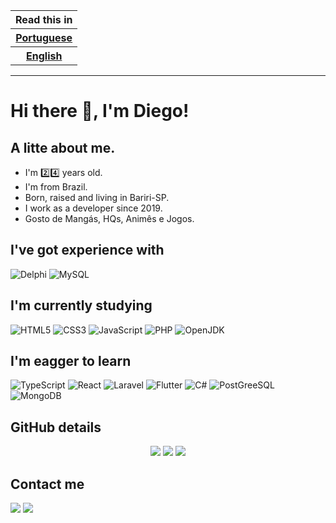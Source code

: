 <table>
  <thead>
    <tr>
      <th>Read this in</th>
    </tr>
  </thead>
  <tbody>
    <tr>
      <th><a href="./README.md">Portuguese</a></th>
    </tr>
    <tr>
      <th><a href="./README.en.md">English</a></th>
    </tr>
  </tbody>
</table>
<hr/>

# Hi there :wave:, I'm Diego!

## A litte about me.
- I'm :two::four: years old.
- I'm from Brazil.
- Born, raised and living in Bariri-SP.
- I work as a developer since 2019.
- Gosto de Mangás, HQs, Animês e Jogos.
## I've got experience with
![Delphi](https://img.shields.io/badge/Delphi-B22222?style=for-the-badge&logo=delphi&logoColor=white) ![MySQL](https://img.shields.io/badge/MySQL-005C84?style=for-the-badge&logo=mysql&logoColor=white)
## I'm currently studying
![HTML5](https://img.shields.io/badge/HTML5-E34F26?style=for-the-badge&logo=html5&logoColor=white) ![CSS3](https://img.shields.io/badge/CSS3-1572B6?style=for-the-badge&logo=css3&logoColor=white) ![JavaScript](https://img.shields.io/badge/JavaScript-323330?style=for-the-badge&logo=javascript&logoColor=F7DF1E-) ![PHP](https://img.shields.io/badge/PHP-777BB4?style=for-the-badge&logo=php&logoColor=white) ![OpenJDK](https://img.shields.io/badge/Java-ED8B00?style=for-the-badge&logo=java&logoColor=white)
## I'm eagger to learn
![TypeScript](https://img.shields.io/badge/TypeScript-007ACC?style=for-the-badge&logo=typescript&logoColor=white) ![React](https://img.shields.io/badge/React-20232A?style=for-the-badge&logo=react&logoColor=61DAFB) ![Laravel](https://img.shields.io/badge/Laravel-FF2D20?style=for-the-badge&logo=laravel&logoColor=white) ![Flutter](https://img.shields.io/badge/Flutter-02569B?style=for-the-badge&logo=flutter&logoColor=white) ![C#](https://img.shields.io/badge/C%23-239120?style=for-the-badge&logo=c-sharp&logoColor=white) ![PostGreeSQL](https://img.shields.io/badge/PostgreSQL-316192?style=for-the-badge&logo=postgresql&logoColor=white) ![MongoDB](https://img.shields.io/badge/MongoDB-4EA94B?style=for-the-badge&logo=mongodb&logoColor=whit)
## GitHub details
<div align="center">
<img src="https://github-profile-summary-cards.vercel.app/api/cards/profile-details?username=diegofolieni&theme=vue"/>

<img src="https://github-readme-stats.vercel.app/api/top-langs/?username=diegofolieni"/>

<img src="https://github-readme-stats.vercel.app/api?username=diegofolieni"/>
</div>

## Contact me
<a href="https://www.linkedin.com/in/diego-antonio-folieni-69295615b"><img src="https://img.shields.io/badge/LinkedIn-0077B5?style=for-the-badge&logo=linkedin&logoColor=white"/></a>
<a href="mailto:dfoliene@gmail.com"><img src="https://img.shields.io/badge/Gmail-D14836?style=for-the-badge&logo=gmail&logoColor=white"/></a>




<!--)
**diegofolieni/diegofolieni** is a ✨ _special_ ✨ repository because its `README.md` (this file) appears on your GitHub profile.

Here are some ideas to get you started:

- 🔭 I’m currently working on ...
- 🌱 I’m currently learning ...
- 👯 I’m looking to collaborate on ...
- 🤔 I’m looking for help with ...
- 💬 Ask me about ...
- 📫 How to reach me: ...
- 😄 Pronouns: ...
- ⚡ Fun fact: ...
-->

